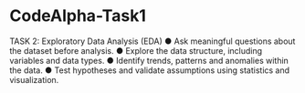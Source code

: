 # CodeAlpha-Task1
 TASK 2: Exploratory Data Analysis (EDA) ● Ask meaningful questions about the dataset before analysis. ● Explore the data structure, including variables and data types. ● Identify trends, patterns and anomalies within the data. ● Test hypotheses and validate assumptions using statistics and visualization. 
